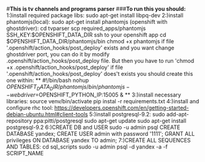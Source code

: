 #**This is tv channels and programs parser**
###**To run this you should:**
    1:)install required package libs:
    sudo apt-get install libpq-dev
    2:)install phantomjs(local):
    sudo apt-get install phantomjs
    (openshift with ghostdriver):
    cd tvparser
    scp required_apps/phantomjs SSH_KEY:$OPENSHIFT_DATA_DIR
    ssh to your openshift app
    cd $OPENSHIFT_DATA_DIR/phantomjs/bin
    chmod +x phantomjs
    if file '.openshift/action_hooks/post_deploy' exists and you want change ghostdriver port, 
    you can do it by modify .openshift/action_hooks/post_deploy file.
    But then you have to run 'chmod +x .openshift/action_hooks/post_deploy'
    if file '.openshift/action_hooks/post_deploy' does't exists you should create this one within:
    **
    #!/bin/bash
    nohup ${OPENSHIFT_DATA_DIR}/phantomjs/bin/phantomjs --webdriver=$OPENSHIFT_PYTHON_IP:15005 &
    **
    3:)install necessary libraries:
    source venv/bin/activate
    pip instal -r requirements.txt
    4:)install and configure rhc tool:
    https://developers.openshift.com/en/getting-started-debian-ubuntu.html#client-tools
    5:)install postgresql-9.2:
    sudo add-apt-repository ppa:pitti/postgresql
    sudo apt-get update
    sudo apt-get install postgresql-9.2
    6:)CREATE DB and USER
    sudo -u admin psql
    CREATE DATABASE yandex;
    CREATE USER admin with password '1111';
    GRANT ALL privileges ON DATABASE yandex TO admin;
    7:)CREATE ALL SEQUENCES AND TABLES:
    cd sql_scripts
    sudo -u admin psql -d yandex -a -f SCRIPT_NAME
